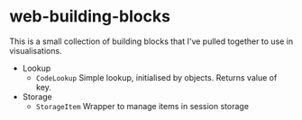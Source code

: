# web-building-blocks

This is a small collection of building blocks that I've pulled together
to use in visualisations.

* Lookup
    * `CodeLookup` Simple lookup, initialised by objects. Returns value of key.
* Storage
    * `StorageItem` Wrapper to manage items in session storage
